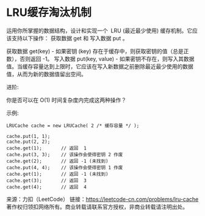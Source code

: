 # LRU缓存淘汰机制

运用你所掌握的数据结构，设计和实现一个  LRU (最近最少使用) 缓存机制。它应该支持以下操作： 获取数据 get 和 写入数据 put 。

获取数据 get(key) - 如果密钥 (key) 存在于缓存中，则获取密钥的值（总是正数），否则返回 -1。
写入数据 put(key, value) - 如果密钥不存在，则写入其数据值。当缓存容量达到上限时，它应该在写入新数据之前删除最近最少使用的数据值，从而为新的数据值留出空间。

进阶:

你是否可以在 O(1) 时间复杂度内完成这两种操作？

示例:

    LRUCache cache = new LRUCache( 2 /* 缓存容量 */ );
    
    cache.put(1, 1);
    cache.put(2, 2);
    cache.get(1);       // 返回  1
    cache.put(3, 3);    // 该操作会使得密钥 2 作废
    cache.get(2);       // 返回 -1 (未找到)
    cache.put(4, 4);    // 该操作会使得密钥 1 作废
    cache.get(1);       // 返回 -1 (未找到)
    cache.get(3);       // 返回  3
    cache.get(4);       // 返回  4

来源：力扣（LeetCode）
链接：https://leetcode-cn.com/problems/lru-cache
著作权归领扣网络所有。商业转载请联系官方授权，非商业转载请注明出处。